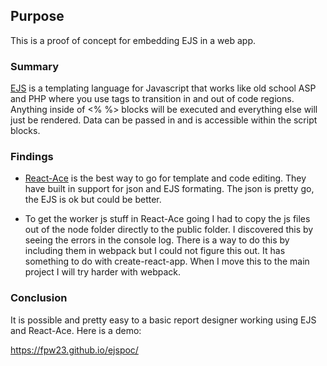 ## Purpose
This is a proof of concept for embedding EJS in a web app.

### Summary
[EJS](https://ejs.co/) is a templating language for Javascript that works like old school ASP and PHP where you use tags to transition in and out of code regions.  Anything inside of <% %> blocks will be executed and everything else will just be rendered.  Data can be passed in and is accessible within the script blocks.

### Findings
* [React-Ace](https://github.com/securingsincity/react-ace) is the best way to go for template and code editing.  They have built in support for json and EJS formating.  The json is pretty go, the EJS is ok but could be better. 

* To get the worker js stuff in React-Ace going I had to copy the js files out of the node folder directly to the public folder.  I discovered this by seeing the errors in the console log.  There is a way to do this by including them in webpack but I could not figure this out.  It has something to do with create-react-app.  When I move this to the main project I will try harder with webpack.

### Conclusion
It is possible and pretty easy to a basic report designer working using EJS and React-Ace.  Here is a demo:

https://fpw23.github.io/ejspoc/

